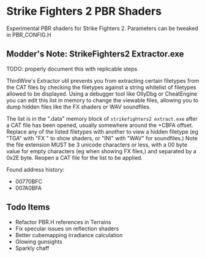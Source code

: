 # Strike Fighters 2 PBR Shaders

Experimental PBR shaders for Strike Fighters 2. Parameters can be tweaked in PBR_CONFIG.H

## Modder's Note: StrikeFighters2 Extractor.exe

TODO: properly document this with replicable steps

ThirdWire's Extractor util prevents you from extracting certain filetypes from the CAT files by checking the filetypes against a string whitelist of filetypes allowed to be displayed. Using a debugger tool like OllyDbg or CheatEngine you can edit this list in memory to change the viewable files, allowing you to dump hidden files like the FX shaders or WAV soundfiles.

The list is in the ".data" memory block of `strikefighters2 extract.exe` after a CAT file has been opened, usually somewhere around the +CBFA offset. Replace any of the listed filetypes with another to view a hidden filetype (eg "TGA" with "FX " to show shaders, or "INI" with "WAV" for soundfiles.) Note the file extension MUST be 3 unicode characters or less, with a 00 byte value for empty characters (eg when showing FX files,) and separated by a 0x2E byte. Reopen a CAT file for the list to be applied.

Found address history:

- 00770BFC
- 007A0BFA

## Todo Items ##

- Refactor PBR.H references in Terrains
- Fix specular issues on reflection shaders
- Better cubemapping irradiance calculation
- Glowing gunsights
- Sparkly chaff